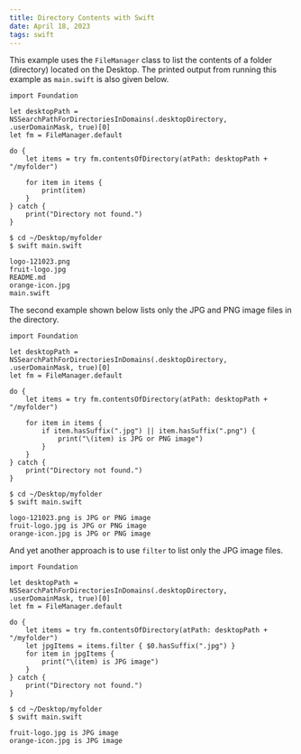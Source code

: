 ```yaml
---
title: Directory Contents with Swift
date: April 18, 2023
tags: swift
---
```


This example uses the `FileManager` class to list the contents of a folder (directory) located on the Desktop. The printed output from running this example as `main.swift` is also given below.

``` { .swift .pre1000 }
import Foundation

let desktopPath = NSSearchPathForDirectoriesInDomains(.desktopDirectory, .userDomainMask, true)[0]
let fm = FileManager.default

do {
    let items = try fm.contentsOfDirectory(atPath: desktopPath + "/myfolder")

    for item in items {
        print(item)
    }
} catch {
    print("Directory not found.")
}
```

```text
$ cd ~/Desktop/myfolder
$ swift main.swift

logo-121023.png
fruit-logo.jpg
README.md
orange-icon.jpg
main.swift
```

The second example shown below lists only the JPG and PNG image files in the directory.

``` { .swift .pre1000 }
import Foundation

let desktopPath = NSSearchPathForDirectoriesInDomains(.desktopDirectory, .userDomainMask, true)[0]
let fm = FileManager.default

do {
    let items = try fm.contentsOfDirectory(atPath: desktopPath + "/myfolder")

    for item in items {
        if item.hasSuffix(".jpg") || item.hasSuffix(".png") {
            print("\(item) is JPG or PNG image")
        }
    }
} catch {
    print("Directory not found.")
}
```

```text
$ cd ~/Desktop/myfolder
$ swift main.swift

logo-121023.png is JPG or PNG image
fruit-logo.jpg is JPG or PNG image
orange-icon.jpg is JPG or PNG image
```

And yet another approach is to use `filter` to list only the JPG image files.

``` { .swift .pre1000 }
import Foundation

let desktopPath = NSSearchPathForDirectoriesInDomains(.desktopDirectory, .userDomainMask, true)[0]
let fm = FileManager.default

do {
    let items = try fm.contentsOfDirectory(atPath: desktopPath + "/myfolder")
    let jpgItems = items.filter { $0.hasSuffix(".jpg") }
    for item in jpgItems {
        print("\(item) is JPG image")
    }
} catch {
    print("Directory not found.")
}
```

```text
$ cd ~/Desktop/myfolder
$ swift main.swift

fruit-logo.jpg is JPG image
orange-icon.jpg is JPG image
```
